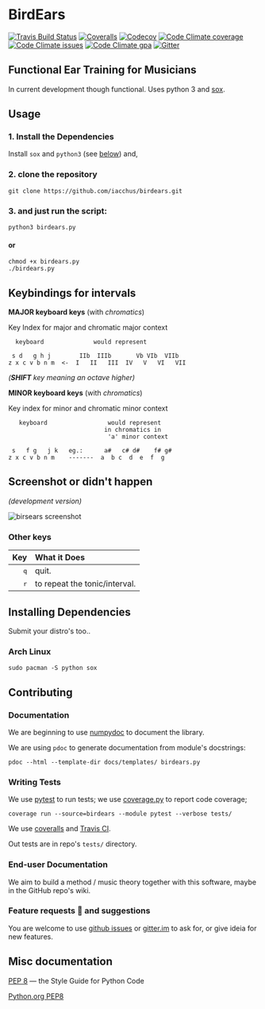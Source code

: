 # BirdEars

[![Travis Build Status](https://img.shields.io/travis/iacchus/birdears.svg?label=build)](https://travis-ci.org/iacchus/birdears)
[![Coveralls](https://img.shields.io/coveralls/iacchus/birdears.svg?label=Coveralls)](https://coveralls.io/github/iacchus/birdears)
[![Codecov](https://img.shields.io/codecov/c/github/iacchus/birdears.svg?label=Codecov)](https://codecov.io/gh/iacchus/birdears)
[![Code Climate coverage](https://img.shields.io/codeclimate/coverage/github/iacchus/birdears.svg?label=Codeclimate)](https://codeclimate.com/github/iacchus/birdears)
[![Code Climate issues](https://img.shields.io/codeclimate/issues/github/iacchus/birdears.svg?label=issues)](https://codeclimate.com/github/iacchus/birdears/issues)
[![Code Climate gpa](https://img.shields.io/codeclimate/github/iacchus/birdears.svg?label=GPA)]()
[![Gitter](https://img.shields.io/gitter/room/birdears/Lobby.svg)](https://gitter.im/birdears/Lobby)

## Functional Ear Training for Musicians

In current development though functional. Uses python 3 and [sox](http://sox.sourceforge.net/).

## Usage

### 1. Install the Dependencies

Install `sox` and `python3` (see [below](https://github.com/iacchus/birdears#installing--dependencies)) and,

### 2. clone the repository

```
git clone https://github.com/iacchus/birdears.git
```

### 3. and just run the script:

```
python3 birdears.py
```

#### or

```
chmod +x birdears.py
./birdears.py
```

## Keybindings for intervals

**MAJOR keyboard keys** (with *chromatics*)

Key Index for major and chromatic major context


```
  keyboard              would represent

 s d   g h j        IIb  IIIb       Vb VIb  VIIb
z x c v b n m  <-  I   II   III  IV   V   VI   VII
```

*(**SHIFT** key meaning an octave higher)*

**MINOR keyboard keys** (with *chromatics*)

Key index for minor and chromatic minor context

```
   keyboard                 would represent
                           in chromatics in
                            'a' minor context

 s   f g   j k   eg.:      a#   c# d#    f# g#
z x c v b n m    -------  a  b c  d  e  f  g
```

## Screenshot or didn't happen

*(development version)*

![birsears screenshot](https://i.imgur.com/PSZCL2a.png)

### Other keys

| Key          | What it Does                  |
|         ---: | :---                          |
| <kbd>q</kbd> | quit.                         |
| <kbd>r</kbd> | to repeat the tonic/interval. |

## Installing  Dependencies

Submit your distro's too..

### Arch Linux

```
sudo pacman -S python sox
```

## Contributing

### Documentation

We are beginning to use [numpydoc](https://github.com/numpy/numpy/blob/master/doc/HOWTO_DOCUMENT.rst.txt)
to document the library.

We are using `pdoc` to generate documentation from module's docstrings:

`pdoc --html --template-dir docs/templates/ birdears.py`

### Writing Tests

We use [pytest](https://docs.pytest.org/en/latest/) to run tests; we use [coverage.py](https://coverage.readthedocs.io) to report code coverage;

```
coverage run --source=birdears --module pytest --verbose tests/
```

We use [coveralls](https://coveralls.io/github/iacchus/birdears) and [Travis CI](https://travis-ci.org/iacchus/birdears).

Out tests are in repo's `tests/` directory.

### End-user Documentation

We aim to build a method / music theory together with this software, maybe in the
GitHub repo's wiki.

### Feature requests :gift: and suggestions

You are welcome to use [github issues](https://github.com/iacchus/birdears/issues) or [gitter.im](https://gitter.im/birdears/Lobby) to ask for, or give ideia for new features.

## Misc documentation

[PEP 8](https://pep8.org) — the Style Guide for Python Code

[Python.org PEP8](https://www.python.org/dev/peps/pep-0008/)

